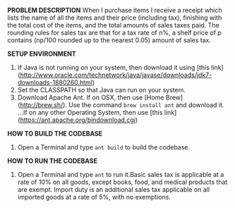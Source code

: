 
**PROBLEM DESCRIPTION**
When I purchase items I receive a receipt which lists the name of all the items
and their price (including tax), finishing with the total cost of the items,
and the total amounts of sales taxes paid.  The rounding rules for sales tax are
that for a tax rate of n%, a shelf price of p contains (np/100 rounded up to
the nearest 0.05) amount of sales tax.

**SETUP ENVIRONMENT**
1. If Java is not running on your system, then download it using [this link] (http://www.oracle.com/technetwork/java/javase/downloads/jdk7-downloads-1880260.html)
2. Set the CLASSPATH so that Java can run on your system.
3. Download Apache Ant. If on OSX, then use [Home Brew] (http://brew.sh/). Use the command `brew install ant` and download it.
...If on any other Operating System, then use [this link] (https://ant.apache.org/bindownload.cgi)

**HOW TO BUILD THE CODEBASE**
1. Open a Terminal and type `ant build` to build the codebase.

**HOW TO RUN THE CODEBASE**
1. Open a Terminal and type `ant` to run it.Basic sales tax is applicable at a rate of 10% on all goods, except books, food,
and medical products that are exempt. Import duty is an additional sales tax
applicable on all imported goods at a rate of 5%, with no exemptions.

